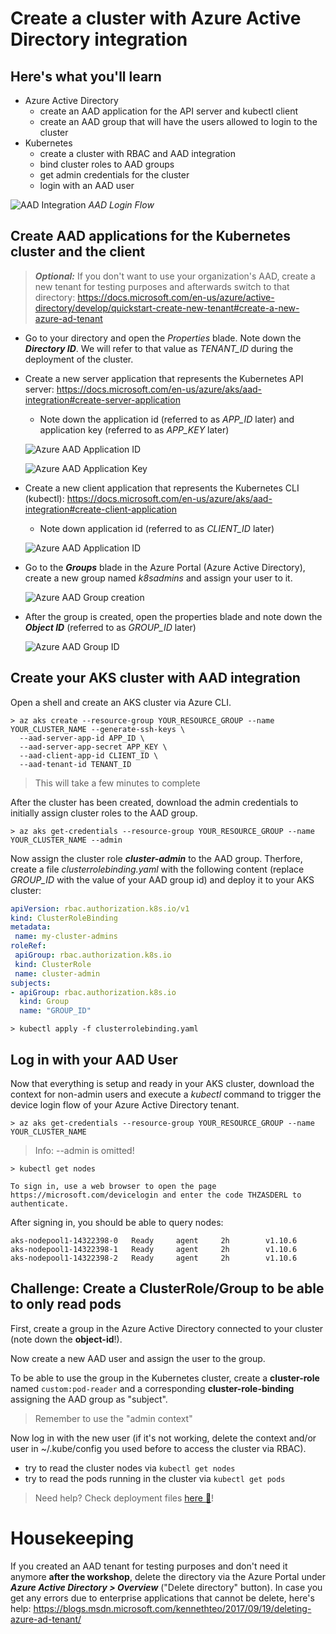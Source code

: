 # Create a cluster with Azure Active Directory integration #

## Here's what you'll learn ##

- Azure Active Directory
  - create an AAD application for the API server and kubectl client
  - create an AAD group that will have the users allowed to login to the cluster
- Kubernetes
  - create a cluster with RBAC and AAD integration
  - bind cluster roles to AAD groups
  - get admin credentials for the cluster
  - login with an AAD user

![AAD Integration](/img/aad_k8s.png)
*AAD Login Flow*

## Create AAD applications for the Kubernetes cluster and the client ##

> ***Optional:*** If you don't want to use your organization's AAD, create a new tenant for testing purposes and afterwards switch to that directory: <https://docs.microsoft.com/en-us/azure/active-directory/develop/quickstart-create-new-tenant#create-a-new-azure-ad-tenant>

- Go to your directory and open the *Properties* blade. Note down the ***Directory ID***. We will refer to that value as *TENANT_ID* during the deployment of the cluster.

- Create a new server application that represents the Kubernetes API server: <https://docs.microsoft.com/en-us/azure/aks/aad-integration#create-server-application>
  - Note down the application id (referred to as *APP_ID* later) and application key (referred to as *APP_KEY* later)
  
   ![Azure AAD Application ID](img/application-id.png)

   ![Azure AAD Application Key](img/application-key.png)

- Create a new client application that represents the Kubernetes CLI (kubectl): <https://docs.microsoft.com/en-us/azure/aks/aad-integration#create-client-application>
  - Note down application id (referred to as *CLIENT_ID* later)

   ![Azure AAD Application ID](img/application-id-client.png)
   
- Go to the ***Groups*** blade in the Azure Portal (Azure Active Directory), create a new group named *k8sadmins* and assign your user to it.

   ![Azure AAD Group creation](img/k8sadmin-group.png)

- After the group is created, open the properties blade and note down the ***Object ID*** (referred to as *GROUP_ID* later)

   ![Azure AAD Group ID](img/k8sadmin-group-id.png)

## Create your AKS cluster with AAD integration ##

Open a shell and create an AKS cluster via Azure CLI.

```Shell
> az aks create --resource-group YOUR_RESOURCE_GROUP --name YOUR_CLUSTER_NAME --generate-ssh-keys \
  --aad-server-app-id APP_ID \
  --aad-server-app-secret APP_KEY \
  --aad-client-app-id CLIENT_ID \
  --aad-tenant-id TENANT_ID
```

> This will take a few minutes to complete

After the cluster has been created, download the admin credentials to initially assign cluster roles to the AAD group.

```Shell
> az aks get-credentials --resource-group YOUR_RESOURCE_GROUP --name YOUR_CLUSTER_NAME --admin
```

Now assign the cluster role ***cluster-admin*** to the AAD group. Therfore, create a file *clusterrolebinding.yaml* with the following content (replace *GROUP_ID* with the value of your AAD group id) and deploy it to your AKS cluster:

```YAML
apiVersion: rbac.authorization.k8s.io/v1
kind: ClusterRoleBinding
metadata:
 name: my-cluster-admins
roleRef:
 apiGroup: rbac.authorization.k8s.io
 kind: ClusterRole
 name: cluster-admin
subjects:
- apiGroup: rbac.authorization.k8s.io
  kind: Group
  name: "GROUP_ID"
```

```Shell
> kubectl apply -f clusterrolebinding.yaml
```

## Log in with your AAD User ##

Now that everything is setup and ready in your AKS cluster, download the context for non-admin users and execute a *kubectl* command to trigger the device login flow of your Azure Active Directory tenant.

```Shell
> az aks get-credentials --resource-group YOUR_RESOURCE_GROUP --name YOUR_CLUSTER_NAME
```

> Info: --admin is omitted!

```Shell
> kubectl get nodes

To sign in, use a web browser to open the page https://microsoft.com/devicelogin and enter the code THZASDERL to authenticate.
```
After signing in, you should be able to query nodes:

```Shell
aks-nodepool1-14322398-0   Ready     agent     2h        v1.10.6
aks-nodepool1-14322398-1   Ready     agent     2h        v1.10.6
aks-nodepool1-14322398-2   Ready     agent     2h        v1.10.6
```

## Challenge: Create a ClusterRole/Group to be able to only read pods ##

First, create a group in the Azure Active Directory connected to your cluster (note down the **object-id**!).

Now create a new AAD user and assign the user to the group.

To be able to use the group in the Kubernetes cluster, create a **cluster-role** named `custom:pod-reader` and a corresponding **cluster-role-binding** assigning the AAD group as "subject".

> Remember to use the "admin context"

Now log in with the new user (if it's not working, delete the context and/or user in ~/.kube/config you used before to access the cluster via RBAC).
- try to read the cluster nodes via `kubectl get nodes`
- try to read the pods running in the cluster via `kubectl get pods`

> Need help? Check deployment files [here :blue_book:](hints/yaml/challenge-1)!

# Housekeeping #

If you created an AAD tenant for testing purposes and don't need it anymore **after the workshop**, delete the directory via the Azure Portal under ***Azure Active Directory > Overview*** ("Delete directory" button).
In case you get any errors due to enterprise applications that cannot be delete, here's help: <https://blogs.msdn.microsoft.com/kennethteo/2017/09/19/deleting-azure-ad-tenant/>
